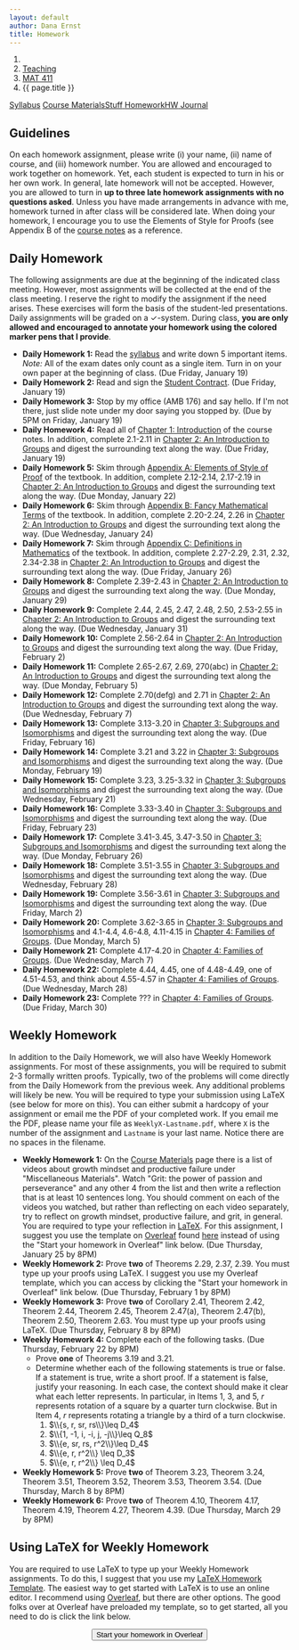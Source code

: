```yaml
---
layout: default
author: Dana Ernst
title: Homework
---
```


<ol class="breadcrumb">
  <li><a href="/"><i class="fa fa-home"></i></a></li>
  <li><a href="/teaching/">Teaching</a></li>
  <li><a href="/teaching/mat411s18">MAT 411</a></li>
  <li class="active">{{ page.title }}</li>
</ol>

<div class="row">
<div class="col-xs-12">
<div class="btn-group btn-group-justified">
<a class="btn btn-default btn-success" href="{{site.baseurl}}/teaching/mat411s18/syllabus/">Syllabus</a>
<a class="btn btn-default btn-primary" href="{{site.baseurl}}/teaching/mat411s18/materials/">
<span class="hidden-xs">Course Materials</span><span class="visible-xs">Stuff</span>
</a>
<a class="btn btn-default btn-warning" href="{{site.baseurl}}/teaching/mat411s18/homework/">
<span class="hidden-xs">Homework</span><span class="visible-xs">HW</span>
</a>
<a class="btn btn-default btn-info" href="{{site.baseurl}}/teaching/mat411s18/journal/">Journal</a>
</div>
</div>
</div>

## Guidelines ##
On each homework assignment, please write (i) your name, (ii) name of course, and (iii) homework number. You are allowed and encouraged to work together on homework. Yet, each student is expected to turn in his or her own work. In general, late homework will not be accepted. However, you are allowed to turn in **up to three late homework assignments with no questions asked**. Unless you have made arrangements in advance with me, homework turned in after class will be considered late. When doing your homework, I encourage you to use the Elements of Style for Proofs (see Appendix B of the [course notes]({{site.baseurl}}/teaching/mat411s18/materials/) as a reference.

## Daily Homework ##
The following assignments are due at the beginning of the indicated class meeting. However, most assignments will be collected at the end of the class meeting.  I reserve the right to modify the assignment if the need arises.  These exercises will form the basis of the student-led presentations.  Daily assignments will be graded on a $\checkmark$-system.  During class, **you are only allowed and encouraged to annotate your homework using the colored marker pens that I provide**.

- **Daily Homework 1:** Read the [syllabus]({{site.baseurl}}/teaching/mat411s18/syllabus/) and write down 5 important items.  *Note:*  All of the exam dates only count as a single item.  Turn in on your own paper at the beginning of class. (Due Friday, January 19)
- **Daily Homework 2:** Read and sign the [Student Contract]({{site.baseurl}}/teaching/StudentContract.pdf). (Due Friday, January 19)
- **Daily Homework 3:** Stop by my office (AMB 176) and say hello. If I'm not there, just slide note under my door saying you stopped by. (Due by 5PM on Friday, January 19)
- **Daily Homework 4:** Read all of [Chapter 1: Introduction]({{site.baseurl}}/teaching/mat411s18/Introduction.pdf) of the course notes.  In addition, complete 2.1-2.11 in [Chapter 2: An Introduction to Groups]({{site.baseurl}}/teaching/mat411s18/IntroGroups.pdf) and digest the surrounding text along the way. (Due Friday, January 19)
- **Daily Homework 5:** Skim through [Appendix A: Elements of Style of Proof]({{site.baseurl}}/teaching/mat411s18/ElementsOfStyle.pdf) of the textbook. In addition, complete 2.12-2.14, 2.17-2.19 in [Chapter 2: An Introduction to Groups]({{site.baseurl}}/teaching/mat411s18/IntroGroups.pdf) and digest the surrounding text along the way. (Due Monday, January 22)
- **Daily Homework 6:** Skim through [Appendix B: Fancy Mathematical Terms]({{site.baseurl}}/teaching/mat411s18/FancyMathematicalTerms.pdf) of the textbook. In addition, complete 2.20-2.24, 2.26 in [Chapter 2: An Introduction to Groups]({{site.baseurl}}/teaching/mat411s18/IntroGroups.pdf) and digest the surrounding text along the way. (Due Wednesday, January 24)
- **Daily Homework 7:** Skim through [Appendix C: Definitions in Mathematics]({{site.baseurl}}/teaching/mat411s18/Definitions.pdf) of the textbook. In addition, complete 2.27-2.29, 2.31, 2.32, 2.34-2.38 in [Chapter 2: An Introduction to Groups]({{site.baseurl}}/teaching/mat411s18/IntroGroups.pdf) and digest the surrounding text along the way. (Due Friday, January 26)
- **Daily Homework 8:** Complete 2.39-2.43 in [Chapter 2: An Introduction to Groups]({{site.baseurl}}/teaching/mat411s18/IntroGroups.pdf) and digest the surrounding text along the way. (Due Monday, January 29)
- **Daily Homework 9:** Complete 2.44, 2.45, 2.47, 2.48, 2.50, 2.53-2.55 in [Chapter 2: An Introduction to Groups]({{site.baseurl}}/teaching/mat411s18/IntroGroups.pdf) and digest the surrounding text along the way. (Due Wednesday, January 31)
- **Daily Homework 10:** Complete 2.56-2.64 in [Chapter 2: An Introduction to Groups]({{site.baseurl}}/teaching/mat411s18/IntroGroups.pdf) and digest the surrounding text along the way. (Due Friday, February 2)
- **Daily Homework 11:** Complete 2.65-2.67, 2.69, 270(abc) in [Chapter 2: An Introduction to Groups]({{site.baseurl}}/teaching/mat411s18/IntroGroups.pdf) and digest the surrounding text along the way. (Due Monday, February 5)
- **Daily Homework 12:** Complete 2.70(defg) and 2.71 in [Chapter 2: An Introduction to Groups]({{site.baseurl}}/teaching/mat411s18/IntroGroups.pdf) and digest the surrounding text along the way. (Due Wednesday, February 7)
- **Daily Homework 13:** Complete 3.13-3.20 in [Chapter 3: Subgroups and Isomorphisms]({{site.baseurl}}/teaching/mat411s18/SubgroupsIsomorphisms.pdf) and digest the surrounding text along the way. (Due Friday, February 16)
- **Daily Homework 14:** Complete 3.21 and 3.22 in [Chapter 3: Subgroups and Isomorphisms]({{site.baseurl}}/teaching/mat411s18/SubgroupsIsomorphisms.pdf) and digest the surrounding text along the way. (Due Monday, February 19)
- **Daily Homework 15:** Complete 3.23, 3.25-3.32 in [Chapter 3: Subgroups and Isomorphisms]({{site.baseurl}}/teaching/mat411s18/SubgroupsIsomorphisms.pdf) and digest the surrounding text along the way. (Due Wednesday, February 21)
- **Daily Homework 16:** Complete 3.33-3.40 in [Chapter 3: Subgroups and Isomorphisms]({{site.baseurl}}/teaching/mat411s18/SubgroupsIsomorphisms.pdf) and digest the surrounding text along the way. (Due Friday, February 23)
- **Daily Homework 17:** Complete 3.41-3.45, 3.47-3.50 in [Chapter 3: Subgroups and Isomorphisms]({{site.baseurl}}/teaching/mat411s18/SubgroupsIsomorphisms.pdf) and digest the surrounding text along the way. (Due Monday, February 26)
- **Daily Homework 18:** Complete 3.51-3.55 in [Chapter 3: Subgroups and Isomorphisms]({{site.baseurl}}/teaching/mat411s18/SubgroupsIsomorphisms.pdf) and digest the surrounding text along the way. (Due Wednesday, February 28)
- **Daily Homework 19:** Complete 3.56-3.61 in [Chapter 3: Subgroups and Isomorphisms]({{site.baseurl}}/teaching/mat411s18/SubgroupsIsomorphisms.pdf) and digest the surrounding text along the way. (Due Friday, March 2)
- **Daily Homework 20:** Complete 3.62-3.65 in [Chapter 3: Subgroups and Isomorphisms]({{site.baseurl}}/teaching/mat411s18/SubgroupsIsomorphisms.pdf) and 4.1-4.4, 4.6-4.8, 4.11-4.15 in [Chapter 4: Families of Groups]({{site.baseurl}}/teaching/mat411s18/Families.pdf). (Due Monday, March 5)
- **Daily Homework 21:** Complete 4.17-4.20 in [Chapter 4: Families of Groups]({{site.baseurl}}/teaching/mat411s18/Families.pdf). (Due Wednesday, March 7)
- **Daily Homework 22:** Complete 4.44, 4.45, one of 4.48-4.49, one of 4.51-4.53, and think about 4.55-4.57 in [Chapter 4: Families of Groups]({{site.baseurl}}/teaching/mat411s18/Families.pdf). (Due Wednesday, March 28)
- **Daily Homework 23:** Complete ??? in [Chapter 4: Families of Groups]({{site.baseurl}}/teaching/mat411s18/Families.pdf). (Due Friday, March 30)

## Weekly Homework ##
In addition to the Daily Homework, we will also have Weekly Homework assignments.  For most of these assignments, you will be required to submit 2-3 formally written proofs.  Typically, two of the problems will come directly from the Daily Homework from the previous week.  Any additional problems will likely be new.  You will be required to type your submission using LaTeX (see below for more on this).  You can either submit a hardcopy of your assignment or email me the PDF of your completed work. If you email me the PDF, please name your file as <code>WeeklyX-Lastname.pdf</code>, where <code>X</code> is the number of the assignment and <code>Lastname</code> is your last name.  Notice there are no spaces in the filename.

- **Weekly Homework 1:** On the [Course Materials]({{site.baseurl}}/teaching/mat411s18/materials/) page there is a list of videos about growth mindset and productive failure under "Miscellaneous Materials". Watch "Grit: the power of passion and perseverance" and any other 4 from the list and then write a reflection that is at least 10 sentences long. You should comment on each of the videos you watched, but rather than reflecting on each video separately, try to reflect on growth mindset, productive failure, and grit, in general. You are required to type your reflection in [LaTeX](https://en.wikipedia.org/wiki/LaTeX).  For this assignment, I suggest you use the template on [Overleaf](https://www.overleaf.com/) found [here](https://www.overleaf.com/latex/templates/thkxsshhbgdf/clone) instead of using the "Start your homework in Overleaf" link below. (Due Thursday, January 25 by 8PM)
- **Weekly Homework 2:** Prove **two** of Theorems 2.29, 2.37, 2.39. You must type up your proofs using LaTeX.  I suggest you use my Overleaf template, which you can access by clicking the "Start your homework in Overleaf" link below. (Due Thursday, February 1 by 8PM)
- **Weekly Homework 3:** Prove **two** of Corollary 2.41, Theorem 2.42, Theorem 2.44, Theorem 2.45, Theorem 2.47(a), Theorem 2.47(b), Theorem 2.50, Theorem 2.63. You must type up your proofs using LaTeX.  (Due Thursday, February 8 by 8PM)
- **Weekly Homework 4:** Complete each of the following tasks. (Due Thursday, February 22 by 8PM)
  - Prove **one** of Theorems 3.19 and 3.21.
  - Determine whether each of the following statements is true or false. If a statement is true, write a short proof. If a statement is false, justify your reasoning. In each case, the context should make it clear what each letter represents. In particular, in Items 1, 3, and 5, $r$ represents rotation of a square by a quarter turn clockwise. But in Item 4, $r$ represents rotating a triangle by a third of a turn clockwise.
      1. $\\{s, r, sr, rs\\}\leq D_4$
      2. $\\{1, -1, i, -i, j, -j\\}\leq Q_8$
      3. $\\{e, sr, rs, r^2\\}\leq D_4$
      4. $\\{e, r, r^2\\} \leq D_3$
      5. $\\{e, r, r^2\\} \leq D_4$
- **Weekly Homework 5:** Prove **two** of Theorem 3.23, Theorem 3.24, Theorem 3.51, Theorem 3.52, Theorem 3.53, Theorem 3.54.  (Due Thursday, March 8 by 8PM)
- **Weekly Homework 6:** Prove **two** of Theorem 4.10, Theorem 4.17, Theorem 4.19, Theorem 4.27, Theorem 4.39.  (Due Thursday, March 29 by 8PM)

<!-- - **Weekly Homework 2:** Complete each of the following tasks. You are required to type your proofs using LaTeX.  You should email me the PDF of your completed work or turn in a hardcopy. (Due Thursday, September 21 by 8PM)
  - Prove any **two** of Theorems 4.6, 4.8, or 4.20.
  - Determine whether each of the following statements is true or false. If a statement is true, write a short proof. If a statement is false, justify your reasoning. In each case, the context should make it clear what each letter represents. In particular, in Items 1, 3, and 5, $r$ represents rotation of a square by a quarter turn clockwise. But in Item 4, $r$ represents rotating a triangle by a third of a turn clockwise.
      1. $\\{s, r, sr, rs\\}\leq D_4$
      2. $\\{1, -1, i, -i, j, -j\\}\leq Q_8$
      3. $\\{e, sr, rs, r^2\\}\leq D_4$
      4. $\\{e, r, r^2\\} \leq D_3$
      5. $\\{e, r, r^2\\} \leq D_4$
- **Weekly Homework 3:** Complete **two** of Problem 4.25, Theorem 5.24, and Theorem 5.25. (Due Tuesday, September 26 by 8PM)
- **Weekly Homework 4:** Suppose $G$ is a finite group such that $G=\langle g_1,\ldots, g_n\rangle$.  Consider the Cayley diagram for $G$ using $\\{g_1,\ldots,g_n\\}$ as a generating set.  Prove that for each $i$, if we follow a sequence of (forward) arrows corresponding to $g_i$ out of $e$, we eventually end up back at $e$. Also, prove **one** of Theorems 5.32(a), 5.32(b), or 5.61.  (Due Tuesday, October 10 by 8PM)
- **Weekly Homework 5:**  Prove **two** of Theorems 5.83-5.87. (Due Tuesday, October 17 by 8PM)
- **Weekly Homework 6:**  Prove **two** of Theorems 5.89, 5.90, 6.12, 6.20, 6.24. (Due Tuesday, October 24 by 8PM)
- **Weekly Homework 7:**  Prove **two** of Theorems 6.55, 6.74, 6.75. (Due Tuesday, November 14 by 8PM)
- **Weekly Homework 8:**  Prove **two** of Theorems 6.91, 6.96, 7.10, 7.13. (Due Tuesday, November 21 by 8PM) -->

## Using LaTeX for Weekly Homework ##
You are required to use LaTeX to type up your Weekly Homework assignments.  To do this, I suggest that you use my [LaTeX Homework Template](https://github.com/dcernst/MiscTeachingMaterials/blob/master/HWTemplate.tex).  The easiest way to get started with LaTeX is to use an online editor.  I recommend using [Overleaf](https://overleaf.com), but there are other options.  The good folks over at Overleaf have preloaded my template, so to get started, all you need to do is click the link below.

<center>
<form action="https://www.writelatex.com/docs" method="POST">
    <input type="hidden" name="template" value="danaernst-weekly_homework_x">
    <input type="submit" class="wl-submit" value="Start your homework in Overleaf">
  </form>
</center>

<br>
